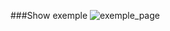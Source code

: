 ###Show exemple
![exemple_page](https://cdn.discordapp.com/attachments/500661995188518912/973591537810276352/devChallenges.jpg)
